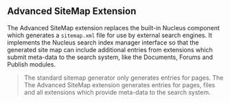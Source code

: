 ## Advanced SiteMap Extension
The Advanced SiteMap extension replaces the built-in Nucleus component which generates a `sitemap.xml` file for use by external search 
engines.  It implements the Nucleus search index manager interface so that the generated site map can include additional entries from 
extensions which submit meta-data to the search system, like the Documents, Forums and Publish modules.

> The standard sitemap generator only generates entries for pages.  The The Advanced SiteMap extension generates entries for pages, files
and all extensions which provide meta-data to the search system.

